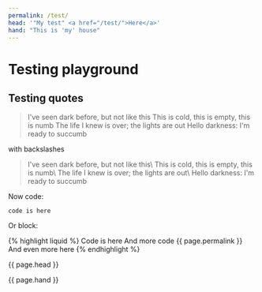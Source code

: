 ```yaml
---
permalink: /test/
head: '"My test" <a href="/test/">Here</a>'
hand: "This is 'my' house"
---
```


# Testing playground

## Testing quotes

> I've seen dark before, but not like this
> This is cold, this is empty, this is numb
> The life I knew is over; the lights are out
> Hello darkness: I'm ready to succumb

with backslashes

> I've seen dark before, but not like this\\
> This is cold, this is empty, this is numb\\
> The life I knew is over; the lights are out\\
> Hello darkness: I'm ready to succumb

Now code:

`code is here`

Or block:

{% highlight liquid %}
Code is here
And more code
{{ page.permalink }}
And even more here
{% endhighlight %}

{{ page.head }}

{{ page.hand }}